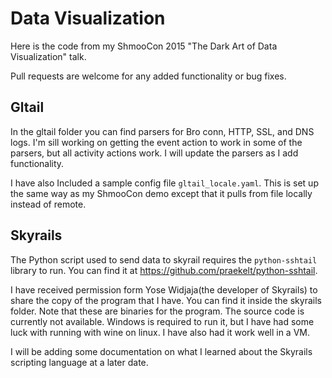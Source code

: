 # Data Visualization
Here is the code from my ShmooCon 2015 "The Dark Art of Data Visualization" talk.

Pull requests are welcome for any added functionality or bug fixes.

## Gltail
In the gltail folder you can find parsers for Bro conn, HTTP, SSL, and DNS logs. I'm sill working on getting the event action to work in some of the parsers, but all activity actions work. I will update the parsers as I add functionality.

I have also Included a sample config file `gltail_locale.yaml`. This is set up the same way as my ShmooCon demo except that it pulls from file locally instead of remote.

## Skyrails
The Python script used to send data to skyrail requires the `python-sshtail` library to run. You can find it at https://github.com/praekelt/python-sshtail.

I have received permission form Yose Widjaja(the developer of Skyrails) to share the copy of the program that I have. You can find it inside the skyrails folder. Note that these are binaries for the program. The source code is currently not available. Windows is required to run it, but I have had some luck with running with wine on linux. I have also had it work well in a VM.

I will be adding some documentation on what I learned about the Skyrails scripting language at a later date.
